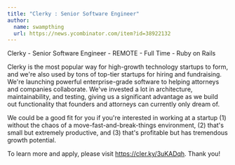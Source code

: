 ```yaml
---
title: "Clerky : Senior Software Engineer"
author:
  name: swampthing
  url: https://news.ycombinator.com/item?id=38922132
---
```

Clerky - Senior Software Engineer - REMOTE - Full Time - Ruby on Rails

Clerky is the most popular way for high-growth technology startups to form, and we&#x27;re also used by tons of top-tier startups for hiring and fundraising. We&#x27;re launching powerful enterprise-grade software to helping attorneys and companies collaborate. We&#x27;ve invested a lot in architecture, maintainability, and testing, giving us a significant advantage as we build out functionality that founders and attorneys can currently only dream of.

We could be a good fit for you if you&#x27;re interested in working at a startup (1) without the chaos of a move-fast-and-break-things environment, (2) that&#x27;s small but extremely productive, and (3) that&#x27;s profitable but has tremendous growth potential.

To learn more and apply, please visit <a href="https:&#x2F;&#x2F;cler.ky&#x2F;3uKADqh" rel="nofollow">https:&#x2F;&#x2F;cler.ky&#x2F;3uKADqh</a>. Thank you!
